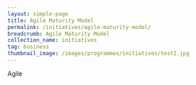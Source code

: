 ```yaml
---
layout: simple-page
title: Agile Maturity Model
permalink: /initiatives/agile-maturity-model/
breadcrumb: Agile Maturity Model
collection_name: initiatives
tag: business
thumbnail_image: /images/programmes/initiatives/test2.jpg
---
```


Agile